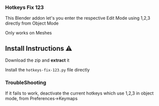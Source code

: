 ### Hotkeys Fix 123

This Blender addon let's you enter the respective Edit Mode using 1,2,3 directly from Object Mode

Only works on Meshes

## Install Instructions ⚠️
Download the zip and **extract** it 

Install the `hotkeys-fix-123.py` file directly

### TroubleShooting
If it fails to work, deactivate the current hotkeys which  use 1,2,3 in object mode, from Preferences->Keymaps
